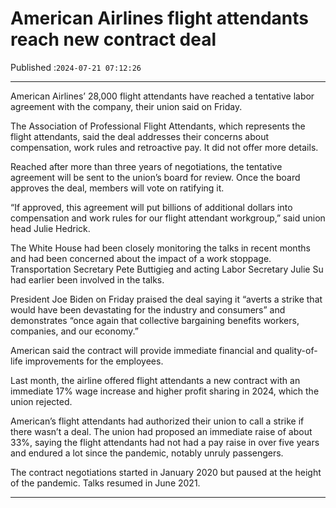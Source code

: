# American Airlines flight attendants reach new contract deal

Published :`2024-07-21 07:12:26`

---

American Airlines’ 28,000 flight attendants have reached a tentative labor agreement with the company, their union said on Friday.

The Association of Professional Flight Attendants, which represents the flight attendants, said the deal addresses their concerns about compensation, work rules and retroactive pay. It did not offer more details.

Reached after more than three years of negotiations, the tentative agreement will be sent to the union’s board for review. Once the board approves the deal, members will vote on ratifying it.

“If approved, this agreement will put billions of additional dollars into compensation and work rules for our flight attendant workgroup,” said union head Julie Hedrick.

The White House had been closely monitoring the talks in recent months and had been concerned about the impact of a work stoppage. Transportation Secretary Pete Buttigieg and acting Labor Secretary Julie Su had earlier been involved in the talks.

President Joe Biden on Friday praised the deal saying it “averts a strike that would have been devastating for the industry and consumers” and demonstrates “once again that collective bargaining benefits workers, companies, and our economy.”

American said the contract will provide immediate financial and quality-of-life improvements for the employees.

Last month, the airline offered flight attendants a new contract with an immediate 17% wage increase and higher profit sharing in 2024, which the union rejected.

American’s flight attendants had authorized their union to call a strike if there wasn’t a deal. The union had proposed an immediate raise of about 33%, saying the flight attendants had not had a pay raise in over five years and endured a lot since the pandemic, notably unruly passengers.

The contract negotiations started in January 2020 but paused at the height of the pandemic. Talks resumed in June 2021.

---


